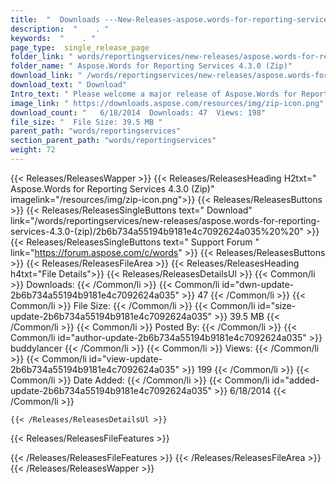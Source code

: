 ```yaml
---
title:  "  Downloads ---New-Releases-aspose.words-for-reporting-services-4.3.0-(zip) . " 
description:  "    . " 
keywords:  "    . " 
page_type:  single_release_page
folder_link: " words/reportingservices/new-releases/aspose.words-for-reporting-services-4.3.0-(zip)/"
folder_name: " Aspose.Words for Reporting Services 4.3.0 (Zip)"
download_link: " /words/reportingservices/new-releases/aspose.words-for-reporting-services-4.3.0-(zip)/2b6b734a55194b9181e4c7092624a035"
download_text: " Download"
Intro_text: " Please welcome a major release of Aspose.Words for Reporting Services with full ..."
image_link: " https://downloads.aspose.com/resources/img/zip-icon.png"
download_count: "   6/18/2014  Downloads: 47  Views: 198"
file_size: "  File Size: 39.5 MB "
parent_path: "words/reportingservices"
section_parent_path: "words/reportingservices"
weight: 72 
---
```


{{< Releases/ReleasesWapper >}}
  {{< Releases/ReleasesHeading H2txt=" Aspose.Words for Reporting Services 4.3.0 (Zip)" imagelink="/resources/img/zip-icon.png">}}
  {{< Releases/ReleasesButtons >}}
    {{< Releases/ReleasesSingleButtons text=" Download" link="/words/reportingservices/new-releases/aspose.words-for-reporting-services-4.3.0-(zip)/2b6b734a55194b9181e4c7092624a035%20%20" >}}
    {{< Releases/ReleasesSingleButtons text=" Support Forum " link="https://forum.aspose.com/c/words" >}}
  {{< Releases/ReleasesButtons >}}
  {{< Releases/ReleasesFileArea >}}
    {{< Releases/ReleasesHeading h4txt="File Details">}}
    {{< Releases/ReleasesDetailsUl >}}
            {{< Common/li  >}} Downloads: {{< /Common/li >}} 
      {{< Common/li id="dwn-update-2b6b734a55194b9181e4c7092624a035" >}} 47 {{< /Common/li >}} 
      {{< Common/li  >}} File Size: {{< /Common/li >}} 
      {{< Common/li id="size-update-2b6b734a55194b9181e4c7092624a035" >}} 39.5 MB {{< /Common/li >}} 
      {{< Common/li  >}} Posted By: {{< /Common/li >}} 
      {{< Common/li id="author-update-2b6b734a55194b9181e4c7092624a035" >}} buddylancer {{< /Common/li >}} 
      {{< Common/li  >}} Views: {{< /Common/li >}} 
      {{< Common/li id="view-update-2b6b734a55194b9181e4c7092624a035" >}} 199 {{< /Common/li >}} 
      {{< Common/li  >}} Date Added: {{< /Common/li >}} 
      {{< Common/li id="added-update-2b6b734a55194b9181e4c7092624a035" >}} 6/18/2014 {{< /Common/li >}} 

    {{< /Releases/ReleasesDetailsUl >}}

  {{< Releases/ReleasesFileFeatures >}}
      
  {{< /Releases/ReleasesFileFeatures >}}
 {{< /Releases/ReleasesFileArea >}}
{{< /Releases/ReleasesWapper >}}


